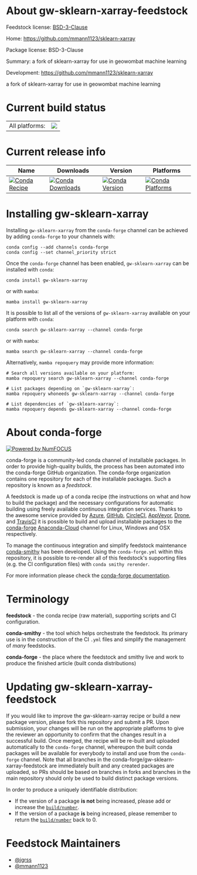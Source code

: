 About gw-sklearn-xarray-feedstock
=================================

Feedstock license: [BSD-3-Clause](https://github.com/conda-forge/gw-sklearn-xarray-feedstock/blob/main/LICENSE.txt)

Home: https://github.com/mmann1123/sklearn-xarray

Package license: BSD-3-Clause

Summary: a fork of sklearn-xarray for use in geowombat machine learning

Development: https://github.com/mmann1123/sklearn-xarray

a fork of sklearn-xarray for use in geowombat machine learning


Current build status
====================


<table><tr><td>All platforms:</td>
    <td>
      <a href="https://dev.azure.com/conda-forge/feedstock-builds/_build/latest?definitionId=19324&branchName=main">
        <img src="https://dev.azure.com/conda-forge/feedstock-builds/_apis/build/status/gw-sklearn-xarray-feedstock?branchName=main">
      </a>
    </td>
  </tr>
</table>

Current release info
====================

| Name | Downloads | Version | Platforms |
| --- | --- | --- | --- |
| [![Conda Recipe](https://img.shields.io/badge/recipe-gw--sklearn--xarray-green.svg)](https://anaconda.org/conda-forge/gw-sklearn-xarray) | [![Conda Downloads](https://img.shields.io/conda/dn/conda-forge/gw-sklearn-xarray.svg)](https://anaconda.org/conda-forge/gw-sklearn-xarray) | [![Conda Version](https://img.shields.io/conda/vn/conda-forge/gw-sklearn-xarray.svg)](https://anaconda.org/conda-forge/gw-sklearn-xarray) | [![Conda Platforms](https://img.shields.io/conda/pn/conda-forge/gw-sklearn-xarray.svg)](https://anaconda.org/conda-forge/gw-sklearn-xarray) |

Installing gw-sklearn-xarray
============================

Installing `gw-sklearn-xarray` from the `conda-forge` channel can be achieved by adding `conda-forge` to your channels with:

```
conda config --add channels conda-forge
conda config --set channel_priority strict
```

Once the `conda-forge` channel has been enabled, `gw-sklearn-xarray` can be installed with `conda`:

```
conda install gw-sklearn-xarray
```

or with `mamba`:

```
mamba install gw-sklearn-xarray
```

It is possible to list all of the versions of `gw-sklearn-xarray` available on your platform with `conda`:

```
conda search gw-sklearn-xarray --channel conda-forge
```

or with `mamba`:

```
mamba search gw-sklearn-xarray --channel conda-forge
```

Alternatively, `mamba repoquery` may provide more information:

```
# Search all versions available on your platform:
mamba repoquery search gw-sklearn-xarray --channel conda-forge

# List packages depending on `gw-sklearn-xarray`:
mamba repoquery whoneeds gw-sklearn-xarray --channel conda-forge

# List dependencies of `gw-sklearn-xarray`:
mamba repoquery depends gw-sklearn-xarray --channel conda-forge
```


About conda-forge
=================

[![Powered by
NumFOCUS](https://img.shields.io/badge/powered%20by-NumFOCUS-orange.svg?style=flat&colorA=E1523D&colorB=007D8A)](https://numfocus.org)

conda-forge is a community-led conda channel of installable packages.
In order to provide high-quality builds, the process has been automated into the
conda-forge GitHub organization. The conda-forge organization contains one repository
for each of the installable packages. Such a repository is known as a *feedstock*.

A feedstock is made up of a conda recipe (the instructions on what and how to build
the package) and the necessary configurations for automatic building using freely
available continuous integration services. Thanks to the awesome service provided by
[Azure](https://azure.microsoft.com/en-us/services/devops/), [GitHub](https://github.com/),
[CircleCI](https://circleci.com/), [AppVeyor](https://www.appveyor.com/),
[Drone](https://cloud.drone.io/welcome), and [TravisCI](https://travis-ci.com/)
it is possible to build and upload installable packages to the
[conda-forge](https://anaconda.org/conda-forge) [Anaconda-Cloud](https://anaconda.org/)
channel for Linux, Windows and OSX respectively.

To manage the continuous integration and simplify feedstock maintenance
[conda-smithy](https://github.com/conda-forge/conda-smithy) has been developed.
Using the ``conda-forge.yml`` within this repository, it is possible to re-render all of
this feedstock's supporting files (e.g. the CI configuration files) with ``conda smithy rerender``.

For more information please check the [conda-forge documentation](https://conda-forge.org/docs/).

Terminology
===========

**feedstock** - the conda recipe (raw material), supporting scripts and CI configuration.

**conda-smithy** - the tool which helps orchestrate the feedstock.
                   Its primary use is in the construction of the CI ``.yml`` files
                   and simplify the management of *many* feedstocks.

**conda-forge** - the place where the feedstock and smithy live and work to
                  produce the finished article (built conda distributions)


Updating gw-sklearn-xarray-feedstock
====================================

If you would like to improve the gw-sklearn-xarray recipe or build a new
package version, please fork this repository and submit a PR. Upon submission,
your changes will be run on the appropriate platforms to give the reviewer an
opportunity to confirm that the changes result in a successful build. Once
merged, the recipe will be re-built and uploaded automatically to the
`conda-forge` channel, whereupon the built conda packages will be available for
everybody to install and use from the `conda-forge` channel.
Note that all branches in the conda-forge/gw-sklearn-xarray-feedstock are
immediately built and any created packages are uploaded, so PRs should be based
on branches in forks and branches in the main repository should only be used to
build distinct package versions.

In order to produce a uniquely identifiable distribution:
 * If the version of a package **is not** being increased, please add or increase
   the [``build/number``](https://docs.conda.io/projects/conda-build/en/latest/resources/define-metadata.html#build-number-and-string).
 * If the version of a package **is** being increased, please remember to return
   the [``build/number``](https://docs.conda.io/projects/conda-build/en/latest/resources/define-metadata.html#build-number-and-string)
   back to 0.

Feedstock Maintainers
=====================

* [@jgrss](https://github.com/jgrss/)
* [@mmann1123](https://github.com/mmann1123/)

